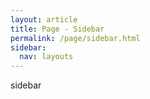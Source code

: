 ```yaml
---
layout: article
title: Page - Sidebar
permalink: /page/sidebar.html
sidebar:
  nav: layouts
---
```


sidebar